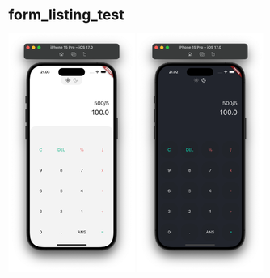 # form_listing_test

<img src="https://github.com/kareem96/flutter_calculator/blob/master/screenshots/light.png" width="250"/> <img src="https://github.com/kareem96/flutter_calculator/blob/master/screenshots/dark.png" width="250"/>
